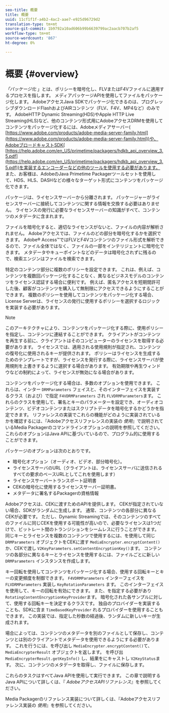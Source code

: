 ```yaml
---
seo-title: 概要
title: 概要
uuid: 11cf1f1f-a4b2-4ac2-aae7-e925d96729d2
translation-type: tm+mt
source-git-commit: 1b9792a10ad606b99b6639799ac2aacb707b2af5
workflow-type: tm+mt
source-wordcount: '867'
ht-degree: 0%

---
```



# 概要 {#overview}

*「パッケージ化* 」とは、ポリシーを暗号化し、FLVまたはF4Vファイルに適用するプロセスを指します。 メディアパッケージAPIを使用してファイルをパッケージ化します。 AdobeアクセスJava SDKでパッケージ化できるのは、プログレッシブダウンロードFlashおよびAIRコンテンツ（FLV、F4V、MP4など）のみです。 AdobeHTTP Dynamic Streaming(HDS)やApple HTTP Live Streaming(HLS)など、他のコンテンツ形式用にAdobeアクセスDRMを使用してコンテンツをパッケージ化するには、Adobeメディアサーバー( [https://www.adobe.com/products/adobe-media-server-family.html](https://www.adobe.com/products/adobe-media-server-family.html))や、AdobeブロードキャストSDK( [https://help.adobe.com/en_US/primetime/packagers/hdkb_api_overview_3.5.pdf](https://help.adobe.com/en_US/primetime/packagers/hdkb_api_overview_3.5.pdf))を実装するエンコーダーなどの他のツールを使用する必要があります。 また、お客様は、AdobeのJava Primetime Packagerツールセットを使用して、HDS、HLS、DASHなどの様々なターゲット形式にコンテンツをパッケージ化できます。

パッケージは、ライセンスサーバーから分離されます。 パッケージャーがライセンスサーバーに接続してコンテンツに関する情報を交換する必要はありません。 ライセンスの発行に必要なライセンスサーバーの知識がすべて、コンテンツのメタデータに含まれます。

ファイルを暗号化すると、適切なライセンスがないと、ファイルの内容が解析されません。 Adobeアクセスでは、ファイルのどの部分を暗号化するかを選択できます。 Adobe® Access™ではFLVとF4Vコンテンツのファイル形式を解析できるので、ファイル全体ではなく、ファイルの一部をインテリジェントに暗号化できます。 メタデータやキューポイントなどのデータは暗号化されずに残るので、検索エンジンはファイルを検索できます。

特定のコンテンツ部分に複数のポリシーを設定できます。 これは、例えば、コンテンツを複数回パッケージ化することなく、異なるビジネスモデルのコンテンツをライセンス認証する場合に便利です。 例えば、匿名アクセスを短期間許可した後、顧客がコンテンツを購入して無制限にアクセスできるようにすることができます。 複数のポリシーを使用してコンテンツをパッケージ化する場合、License Serverは、ライセンスの発行に使用するポリシーを選択するロジックを実装する必要があります。

>[!NOTE]
>
>このアーキテクチャにより、コンテンツをパッケージ化する際に、使用ポリシーを指定し、コンテンツに連結することができます。 クライアントがコンテンツを再生する前に、クライアントはそのコンピューターのライセンスを取得する必要があります。 ライセンスでは、適用される使用規則が指定され、コンテンツの復号化に使用されるキーが提供されます。 ポリシーはライセンスを生成するためのテンプレートですが、ライセンスを発行する際に、ライセンスサーバが使用規則を上書きするように選択する場合があります。 有効期限や再生ウィンドウなどの制約によって、ライセンスが無効になる場合があります。

コンテンツをパッケージ化する場合は、多数のオプションを使用できます。 これらは、インター `DRMParameters` フェイスと、そのインターフェイスを実装するクラス（および）で指定 `F4VDRMParameters` され `FLVDRMParameters`ます。 これらのクラスを使用して、署名とキーのパラメーターを設定でき、オーディオコンテンツ、ビデオコンテンツまたはスクリプトデータを暗号化するかどうかを指定できます。 リファレンスの実装でこれらの機能がどのように実装されているかを確認するには、『Adobeアクセスリファレンスの実装の *使用*』で説明されているMedia Packagerのコマンドラインオプションの説明を参照してください。 これらのオプションはJava APIに基づいているので、プログラム的に使用することができます。

パッケージのオプションは次のとおりです。

* 暗号化オプション（オーディオ、ビデオ、部分暗号化）。
* ライセンスサーバのURL（クライアントは、ライセンスサーバに送信されるすべての要求のベースURLとしてこれを使用します）
* ライセンスサーバートランスポート証明書
* CEKの暗号化に使用するライセンスサーバー証明書。
* メタデータに署名するPackagerの資格情報

Adobeアクセスは、CEKに渡すためのAPIを提供します。 CEKが指定されていない場合、SDKがランダムに生成します。 通常、コンテンツの各部分に異なるCEKが必要です。 ただし、Dynamic Streamingでは、そのコンテンツのすべてのファイルに同じCEKを使用する可能性が高いので、必要なライセンスは1つだけで、ビットレート間のトランジションをシームレスに行うことができます。 同じキーとライセンスを複数のコンテンツで使用するには、を使用して同じ `DRMParameters` オブジェクトをCEKに渡す `MediaEncrypter.encryptContent()`か、CEKで渡し `V2KeyParameters.setContentEncryptionKey()`ます。 コンテンツの各部分に異なるキーとライセンスを使用するには、ファイルごとに新しい `DRMParameters` インスタンスを作成します。

キー回転を使用してコンテンツをパッケージ化する場合、使用する回転キーとキーの変更頻度を制御できます。 `F4VDRMParameters` インターフェイスを `FLVDRMParameters` 実装し `KeyRotationParameters` ます。 このインターフェイスを使用して、キーの回転を有効にできます。 また、を指定する必要があり `RotatingContentEncryptionKeyProvider`ます。 暗号化された各サンプルに対して、使用する回転キーを決定するクラスです。 独自のプロバイダーを実装することも、SDKに含ま `TimeBasedKeyProvider` れるプロバイダーを使用することもできます。 この実装では、指定した秒数の経過後、ランダムに新しいキーが生成されます。

場合によっては、コンテンツのメタデータを別のファイルとして保存し、コンテンツとは別のクライアントでメタデータを使用できるようにする必要があります。 これを行うには、を呼び出し `MediaEncrypter.encryptContent()`て、 `MediaEncrypterResult` オブジェクトを返します。 を呼び出 `MediaEncrypterResult.getKeyInfo()` し、結果をにキャストし `V2KeyStatus`ます。 次に、コンテンツのメタデータを取得し、ファイルに保存します。

これらのタスクはすべてJava APIを使用して実行できます。 この章で説明するJava APIについて詳しくは、『 *AdobeアクセスAPIリファレンス*』を参照してください。

Media Packagerのリファレンス実装について詳しくは、『Adobeアクセスリファレンス実装の *使用*』を参照してください。
